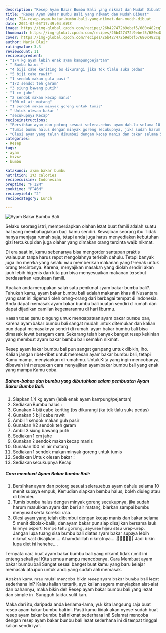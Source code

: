 ```yaml
---
description: "Resep Ayam Bakar Bumbu Bali yang nikmat dan Mudah Dibuat"
title: "Resep Ayam Bakar Bumbu Bali yang nikmat dan Mudah Dibuat"
slug: 724-resep-ayam-bakar-bumbu-bali-yang-nikmat-dan-mudah-dibuat
date: 2021-02-05T17:49:04.659Z
image: https://img-global.cpcdn.com/recipes/26b427472b9ebef5/680x482cq70/ayam-bakar-bumbu-bali-foto-resep-utama.jpg
thumbnail: https://img-global.cpcdn.com/recipes/26b427472b9ebef5/680x482cq70/ayam-bakar-bumbu-bali-foto-resep-utama.jpg
cover: https://img-global.cpcdn.com/recipes/26b427472b9ebef5/680x482cq70/ayam-bakar-bumbu-bali-foto-resep-utama.jpg
author: Mario Blair
ratingvalue: 3.3
reviewcount: 11
recipeingredient:
- "1/4 kg ayam lebih enak ayam kampungpejantan"
- " Bumbu halus "
- "4 biji cabe keriting bs dikurangi jika tdk tlalu suka pedas"
- "5 biji cabe rawit"
- "1 sendok makan gula pasir"
- "1/2 sendok teh garam"
- "3 siung bawang putih"
- "1 cm jahe"
- "2 sendok makan kecap manis"
- "100 ml air matang"
- "1 sendok makan minyak goreng untuk tumis"
- " Untuk olesan bakar "
- "secukupnya Kecap"
recipeinstructions:
- "Bersihkan ayam dan potong sesuai selera.rebus ayam dahulu selama 10 menit supaya empuk, Kemudian siapkan bumbu halus, boleh diuleg atau di blender."
- "Tumis bumbu halus dengan minyak goreng secukupnya, jika sudah harum masukkan ayam dan beri air matang, biarkan sampai bumbu menyusut serta koreksi rasa."
- "Olesi ayam yang telah dibumbui dengan kecap manis dan bakar selama 5 menit dibolak-balik, dan ayam bakar pun siap disajikan bersama lauk lainnya seperti tempe tahu goreng, sayuran hijau atau urap-urap. Jangan lupa tuang sisa bumbu bali diatas ayam bakar supaya lebih nikmat saat disajikan.....Alhamdulillah nikmatnya.....🤗🤗🤗😋😋😋 Jadi bikin lupa diet ini hehehe...."
categories:
- Resep
tags:
- ayam
- bakar
- bumbu

katakunci: ayam bakar bumbu 
nutrition: 293 calories
recipecuisine: Indonesian
preptime: "PT12M"
cooktime: "PT46M"
recipeyield: "2"
recipecategory: Lunch

---
```



![Ayam Bakar Bumbu Bali](https://img-global.cpcdn.com/recipes/26b427472b9ebef5/680x482cq70/ayam-bakar-bumbu-bali-foto-resep-utama.jpg)

Selaku seorang istri, mempersiapkan olahan lezat buat famili adalah suatu hal yang membahagiakan bagi kamu sendiri. Kewajiban seorang ibu Tidak hanya menjaga rumah saja, tetapi anda juga harus menyediakan kebutuhan gizi tercukupi dan juga olahan yang dimakan orang tercinta wajib nikmat.

Di era  saat ini, kamu sebenarnya bisa mengorder santapan praktis walaupun tanpa harus repot mengolahnya terlebih dahulu. Tetapi banyak juga lho mereka yang selalu mau memberikan makanan yang terenak untuk orang tercintanya. Karena, menyajikan masakan yang diolah sendiri akan jauh lebih higienis dan kita pun bisa menyesuaikan makanan tersebut berdasarkan kesukaan famili. 



Apakah anda merupakan salah satu penikmat ayam bakar bumbu bali?. Tahukah kamu, ayam bakar bumbu bali adalah makanan khas di Nusantara yang saat ini digemari oleh orang-orang dari berbagai tempat di Indonesia. Anda dapat memasak ayam bakar bumbu bali buatan sendiri di rumah dan dapat dijadikan camilan kegemaranmu di hari liburmu.

Kalian tidak perlu bingung untuk mendapatkan ayam bakar bumbu bali, karena ayam bakar bumbu bali sangat mudah untuk ditemukan dan kalian pun dapat memasaknya sendiri di rumah. ayam bakar bumbu bali bisa dimasak lewat beragam cara. Sekarang telah banyak banget resep kekinian yang membuat ayam bakar bumbu bali semakin nikmat.

Resep ayam bakar bumbu bali pun sangat gampang untuk dibikin, lho. Kalian jangan ribet-ribet untuk memesan ayam bakar bumbu bali, tetapi Kamu mampu menyiapkan di rumahmu. Untuk Kita yang ingin mencobanya, dibawah ini merupakan cara menyajikan ayam bakar bumbu bali yang enak yang mampu Kamu coba.

<!--inarticleads1-->

##### Bahan-bahan dan bumbu yang dibutuhkan dalam pembuatan Ayam Bakar Bumbu Bali:

1. Siapkan 1/4 kg ayam (lebih enak ayam kampung/pejantan)
1. Sediakan  Bumbu halus :
1. Gunakan 4 biji cabe keriting (bs dikurangi jika tdk tlalu suka pedas)
1. Gunakan 5 biji cabe rawit
1. Ambil 1 sendok makan gula pasir
1. Gunakan 1/2 sendok teh garam
1. Ambil 3 siung bawang putih
1. Sediakan 1 cm jahe
1. Gunakan 2 sendok makan kecap manis
1. Gunakan 100 ml air matang
1. Sediakan 1 sendok makan minyak goreng untuk tumis
1. Sediakan  Untuk olesan bakar :
1. Sediakan secukupnya Kecap




<!--inarticleads2-->

##### Cara membuat Ayam Bakar Bumbu Bali:

1. Bersihkan ayam dan potong sesuai selera.rebus ayam dahulu selama 10 menit supaya empuk, Kemudian siapkan bumbu halus, boleh diuleg atau di blender.
1. Tumis bumbu halus dengan minyak goreng secukupnya, jika sudah harum masukkan ayam dan beri air matang, biarkan sampai bumbu menyusut serta koreksi rasa.
1. Olesi ayam yang telah dibumbui dengan kecap manis dan bakar selama 5 menit dibolak-balik, dan ayam bakar pun siap disajikan bersama lauk lainnya seperti tempe tahu goreng, sayuran hijau atau urap-urap. Jangan lupa tuang sisa bumbu bali diatas ayam bakar supaya lebih nikmat saat disajikan.....Alhamdulillah nikmatnya.....🤗🤗🤗😋😋😋 Jadi bikin lupa diet ini hehehe....




Ternyata cara buat ayam bakar bumbu bali yang nikamt tidak rumit ini enteng sekali ya! Kita semua mampu mencobanya. Cara Membuat ayam bakar bumbu bali Sangat sesuai banget buat kamu yang baru belajar memasak ataupun untuk anda yang sudah ahli memasak.

Apakah kamu mau mulai mencoba bikin resep ayam bakar bumbu bali lezat sederhana ini? Kalau kalian tertarik, ayo kalian segera menyiapkan alat-alat dan bahannya, maka bikin deh Resep ayam bakar bumbu bali yang lezat dan simple ini. Sungguh taidak sulit kan. 

Maka dari itu, daripada anda berlama-lama, yuk kita langsung saja buat resep ayam bakar bumbu bali ini. Pasti kamu tiidak akan nyesel sudah buat resep ayam bakar bumbu bali nikmat sederhana ini! Selamat mencoba dengan resep ayam bakar bumbu bali lezat sederhana ini di tempat tinggal kalian sendiri,ya!.

